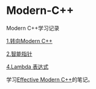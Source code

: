 
# Modern-C++
Modern C++学习记录

[1.转向Modern C++](./1.转向Modern%20C++.md)

[2.智能指针](./2.智能指针.md)

[4.Lambda 表达式](./4.Lambda%20表达式.md)

学习[Effective Modern C++]()的笔记。
